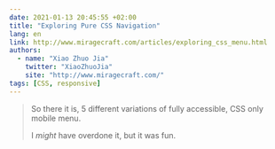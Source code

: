 ```yaml
---
date: 2021-01-13 20:45:55 +02:00
title: "Exploring Pure CSS Navigation"
lang: en
link: http://www.miragecraft.com/articles/exploring_css_menu.html
authors:
  - name: "Xiao Zhuo Jia"
    twitter: "XiaoZhuoJia"
    site: "http://www.miragecraft.com/"
tags: [CSS, responsive]
---
```


> So there it is, 5 different variations of fully accessible, CSS only mobile menu.
>
> I *might* have overdone it, but it was fun.
